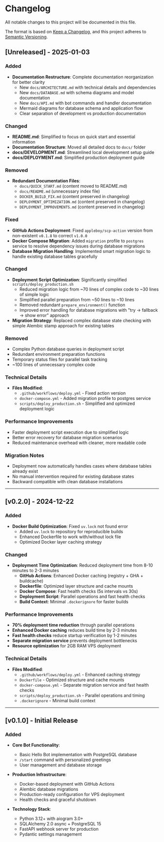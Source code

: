 # Changelog

All notable changes to this project will be documented in this file.

The format is based on [Keep a Changelog](https://keepachangelog.com/en/1.0.0/),
and this project adheres to [Semantic Versioning](https://semver.org/spec/v2.0.0.html).

## [Unreleased] - 2025-01-03

### Added

- **Documentation Restructure**: Complete documentation reorganization for better clarity
  - New `docs/ARCHITECTURE.md` with technical details and dependencies
  - New `docs/DATABASE.md` with schema diagrams and model documentation
  - New `docs/API.md` with bot commands and handler documentation
  - Mermaid diagrams for database schema and application flow
  - Clear separation of development vs production documentation

### Changed

- **README.md**: Simplified to focus on quick start and essential information
- **Documentation Structure**: Moved all detailed docs to `docs/` folder
- **docs/DEVELOPMENT.md**: Streamlined local development setup guide
- **docs/DEPLOYMENT.md**: Simplified production deployment guide

### Removed

- **Redundant Documentation Files**:
  - `docs/QUICK_START.md` (content moved to README.md)
  - `docs/README.md` (unnecessary index file)
  - `DOCKER_BUILD_FIX.md` (content preserved in changelog)
  - `DEPLOYMENT_OPTIMIZATION.md` (content preserved in changelog)
  - `DEPLOYMENT_IMPROVEMENTS.md` (content preserved in changelog)

### Fixed

- **GitHub Actions Deployment**: Fixed `appleboy/scp-action` version from non-existent `v0.1.8` to correct `v1.0.0`
- **Docker Compose Migration**: Added `migration` profile to `postgres` service to resolve dependency issues during database migrations
- **Database Migration Handling**: Implemented smart migration logic to handle existing database tables gracefully

### Changed

- **Deployment Script Optimization**: Significantly simplified `scripts/deploy_production.sh`
  - Reduced migration logic from ~70 lines of complex code to ~30 lines of simple logic
  - Simplified parallel preparation from ~50 lines to ~10 lines
  - Removed redundant `prepare_environment()` function
  - Improved error handling for database migrations with "try → fallback → show error" approach
- **Migration Strategy**: Replaced complex database state checking with simple Alembic stamp approach for existing tables

### Removed

- Complex Python database queries in deployment script
- Redundant environment preparation functions
- Temporary status files for parallel task tracking
- ~100 lines of unnecessary complex code

### Technical Details

- **Files Modified**:
  - `.github/workflows/deploy.yml` - Fixed action version
  - `docker-compose.yml` - Added migration profile to postgres service
  - `scripts/deploy_production.sh` - Simplified and optimized deployment logic

### Performance Improvements

- Faster deployment script execution due to simplified logic
- Better error recovery for database migration scenarios
- Reduced maintenance overhead with cleaner, more readable code

### Migration Notes

- Deployment now automatically handles cases where database tables already exist
- No manual intervention required for existing database states
- Backward compatible with clean database installations

---

## [v0.2.0] - 2024-12-22

### Added

- **Docker Build Optimization**: Fixed `uv.lock` not found error
  - Added `uv.lock` to repository for reproducible builds
  - Enhanced Dockerfile to work with/without lock file
  - Optimized Docker layer caching strategy

### Changed

- **Deployment Time Optimization**: Reduced deployment time from 8-10 minutes to 2-3 minutes
  - **GitHub Actions**: Enhanced Docker caching (registry + GHA + buildcache)
  - **Dockerfile**: Optimized layer structure and cache mounts
  - **Docker Compose**: Fast health checks (5s intervals vs 30s)
  - **Deployment Script**: Parallel operations and fast health checks
  - **Build Context**: Minimal `.dockerignore` for faster builds

### Performance Improvements

- **70% deployment time reduction** through parallel operations
- **Enhanced Docker caching** reduces build time by 2-3 minutes
- **Fast health checks** reduce startup verification by 1-2 minutes
- **Separate migration service** prevents deployment bottlenecks
- **Resource optimization** for 2GB RAM VPS deployment

### Technical Details

- **Files Modified**:
  - `.github/workflows/deploy.yml` - Enhanced caching strategy
  - `Dockerfile` - Optimized structure and cache mounts
  - `docker-compose.yml` - Separate migration service and fast health checks
  - `scripts/deploy_production.sh` - Parallel operations and timing
  - `.dockerignore` - Minimal build context

---

## [v0.1.0] - Initial Release

### Added

- **Core Bot Functionality**:

  - Basic Hello Bot implementation with PostgreSQL database
  - `/start` command with personalized greetings
  - User management and database storage

- **Production Infrastructure**:

  - Docker-based deployment with GitHub Actions
  - Alembic database migrations
  - Production-ready configuration for VPS deployment
  - Health checks and graceful shutdown

- **Technology Stack**:
  - Python 3.12+ with aiogram 3.0+
  - SQLAlchemy 2.0 async + PostgreSQL 15
  - FastAPI webhook server for production
  - Pydantic settings management
